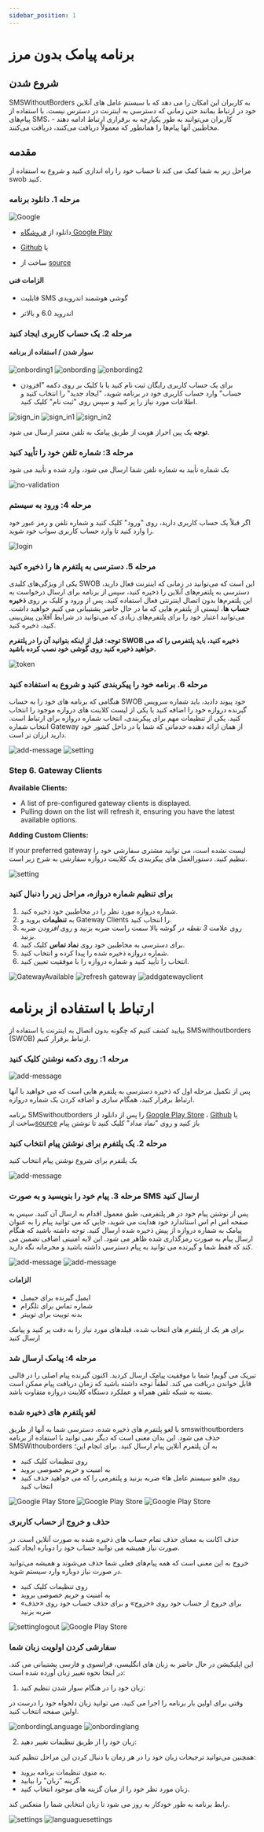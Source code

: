 ```yaml
---
sidebar_position: 1
---
```


# برنامه پیامک بدون مرز

## شروع شدن

SMSWithoutBorders به ​​کاربران این امکان را می دهد که با سیستم عامل های آنلاین خود در ارتباط بمانند حتی زمانی که دسترسی به اینترنت در دسترس نیست. با استفاده از پیام‌های SMS، کاربران می‌توانند به طور یکپارچه به برقراری ارتباط ادامه دهند - مخاطبین آنها پیام‌ها را همانطور که معمولاً دریافت می‌کنند، دریافت می‌کنند.

## مقدمه

مراحل زیر به شما کمک می کند تا حساب خود را راه اندازی کنید و شروع به استفاده از swob کنید.

### مرحله 1. دانلود برنامه

![Google](/img/swob_on_playstore.png)

- دانلود از [فروشگاه Google Play](https://play.google.com/store/apps/details?id=com.afkanerd.sw0b)

- [Github](https://github.com/smswithoutborders/SMSwithoutBorders-Android/releases/tag/v1.0) یا

- ساخت از [source](https://github.com/smswithoutborders/SMSwithoutBorders-Android)

#### الزامات فنی

 - قابلیت SMS گوشی هوشمند اندرویدی

- اندروید 6.0 و بالاتر

### مرحله 2. یک حساب کاربری ایجاد کنید

#### سوار شدن / استفاده از برنامه

<img src="/img/onbording1.png" alt="onbording1" class="resized-image"/>
<img src="/img/onbording.png" alt="onbording" class="resized-image"/>
<img src="/img/onbording2.png" alt="onbording2" class="resized-image"/>

- برای یک حساب کاربری رایگان ثبت نام کنید یا با کلیک بر روی دکمه "افزودن حساب" وارد حساب کاربری خود در برنامه شوید، "ایجاد جدید" را انتخاب کنید و اطلاعات مورد نیاز را پر کنید و سپس روی "ثبت نام" کلیک کنید.

<img src="/img/sign_in.png" alt="sign_in" class="resized-image"/>
<img src="/img/sign_in1.png" alt="sign_in1" class="resized-image"/>
<img src="/img/sign_in2.png" alt="sign_in2" class="resized-image"/>

**توجه** یک پین احراز هویت از طریق پیامک به تلفن معتبر ارسال می شود.
  
### مرحله 3: شماره تلفن خود را تأیید کنید 

یک شماره تأیید به شماره تلفن شما ارسال می شود، وارد شده و تأیید می شود

<img src="/img/no-validation.png" alt="no-validation" class="resized-image"/>

### مرحله 4: ورود به سیستم

اگر قبلاً یک حساب کاربری دارید، روی "ورود" کلیک کنید و شماره تلفن و رمز عبور خود را وارد کنید تا وارد حساب کاربری سواب خود شوید.

<img src="/img/login.png" alt="login" class="resized-image"/>

### مرحله 5. دسترسی به پلتفرم ها را ذخیره کنید

یکی از ویژگی‌های کلیدی SWOB این است که می‌توانید در زمانی که اینترنت فعال دارید، دسترسی به پلتفرم‌های آنلاین را ذخیره کنید، سپس از برنامه برای ارسال درخواست به این پلتفرم‌ها بدون اتصال اینترنتی فعال استفاده کنید. پس از ورود و کلیک بر روی **ذخیره حساب ها**، لیستی از پلتفرم هایی که ما در حال حاضر پشتیبانی می کنیم خواهید داشت. می‌توانید اعتبار خود را برای پلتفرم‌های زیادی که می‌توانید در شرایط آفلاین پیش‌بینی کنید، ذخیره کنید.

**توجه: قبل از اینکه بتوانید آن را در پلتفرم SWOB ذخیره کنید، باید پلتفرمی را که می خواهید ذخیره کنید روی گوشی خود نصب کرده باشید.**

<img src="/img/token.png" alt="token" class="resized-image"/>

### مرحله 6. برنامه خود را پیکربندی کنید و شروع به استفاده کنید

هنگامی که برنامه های خود را به حساب SWOB خود پیوند دادید، باید شماره سرویس گیرنده دروازه خود را اضافه کنید یا یکی از لیست کلاینت های دروازه موجود را انتخاب کنید. یکی از تنظیمات مهم برای پیکربندی، انتخاب شماره دروازه برای ارتباط است. انتخاب شماره Gateway از همان ارائه دهنده خدماتی که شما یا در داخل کشور خود دارید ارزان تر است.

<img src="/img/add-message.png" alt="add-message" class="resized-image"/>
<img src="/img/setting.png" alt="setting" class="resized-image"/>

### Step 6. Gateway Clients

 **Available Clients:**

- A list of pre-configured gateway clients is displayed. 
- Pulling down on the list will refresh it, ensuring you have the latest available options.

**Adding Custom Clients:**

If your preferred gateway لیست نشده است، می توانید مشتری سفارشی خود را تنظیم کنید. دستورالعمل های پیکربندی یک کلاینت دروازه سفارشی به شرح زیر است.

<img src="/img/setting.png" alt="setting" class="resized-image"/>
<!-- <img src="/img/setting.png" class="resized-image"/> -->

### برای تنظیم شماره دروازه، مراحل زیر را دنبال کنید

1. شماره دروازه مورد نظر را در مخاطبین خود ذخیره کنید.
2. به **تنظیمات** بروید و Gateway Clients را انتخاب کنید.
3. روی علامت *3 نقطه* در گوشه بالا سمت راست ضربه بزنید و روی *افزودن* ضربه بزنید.
4. برای دسترسی به مخاطبین خود روی **نماد تماس** کلیک کنید.
5. شماره دروازه ذخیره شده را پیدا کرده و انتخاب کنید.
6. انتخاب را تأیید کنید و شماره دروازه را با موفقیت تعیین کنید.

<img src="/img/GateWayAvailable.png" alt="GatewayAvailable" class="resized-image"/>

<img src="/img/refresh-gateway.png" alt="refresh gateway" class="resized-image"/>

<img src="/img/add-gateway-client.png" alt="addgatewayclient" class="resized-image"/>

# ارتباط با استفاده از برنامه

بیایید کشف کنیم که چگونه بدون اتصال به اینترنت با استفاده از SMSwithoutborders (SWOB) ارتباط برقرار کنیم.

### مرحله 1: روی دکمه نوشتن کلیک کنید

<img src="/img/add-message.png" alt="add-message" class="resized-image"/>

پس از تکمیل مرحله اول که ذخیره دسترسی به پلتفرم هایی است که می خواهید با آنها ارتباط برقرار کنید، همگام سازی و اضافه کردن یک شماره دروازه. 

برنامه SMSwithoutborders را پس از دانلود از [Google Play Store](https://play.google.com/store/apps/details?id=com.afkanerd.sw0b) ، [Github](https://github.com/smswithoutborders/SMSwithoutBorders-Android/releases/tag/v1.0) یا ساخت از[source](https://github.com/smswithoutborders/SMSwithoutBorders-Android) باز کنید و روی "نماد مداد" کلیک کنید تا نوشتن پیام

### مرحله 2. یک پلتفرم برای نوشتن پیام انتخاب کنید

یک پلتفرم برای شروع نوشتن پیام انتخاب کنید

<img src="/img/savedplatform.png" alt="add-message" class="resized-image"/>

### مرحله 3. پیام خود را بنویسید و به صورت SMS ارسال کنید

پس از نوشتن پیام خود در هر پلتفرمی، طبق معمول اقدام به ارسال آن کنید. سپس به صفحه اس ام اس استاندارد خود هدایت می شوید، جایی که می توانید پیام را به عنوان پیامک به شماره دروازه از پیش ذخیره شده ارسال کنید. توجه داشته باشید که هنگام ارسال پیام به صورت رمزگذاری شده ظاهر می شود. این لایه امنیتی اضافی تضمین می کند که فقط شما و گیرنده می توانید به پیام دسترسی داشته باشید و محرمانه نگه دارید.

<img src="/img/ComposeEmail.png" alt="add-message" class="resized-image"/>

<img src="/img/postTwitter.png" alt="add-message" class="resized-image"/>
<!-- add correct image here -->
<!-- <img src="/img/token.png" width="200"/> -->

#### الزامات

- ایمیل گیرنده برای جیمیل
- شماره تماس برای تلگرام
- بدنه توییت برای توییتر

برای هر یک از پلتفرم های انتخاب شده، فیلدهای مورد نیاز را به دقت پر کنید و پیامک ارسال کنید

### مرحله 4: پیامک ارسال شد

تبریک می گویم! شما با موفقیت پیامک ارسال کردید. اکنون گیرنده پیام اصلی را در قالبی قابل خواندن دریافت می کند. لطفاً توجه داشته باشید که زمان دریافت پیام ممکن است بسته به شبکه تلفن همراه و عملکرد دستگاه کلاینت دروازه متفاوت باشد.


### لغو پلتفرم های ذخیره شده

با لغو پلتفرم های ذخیره شده، دسترسی شما به آنها از طریق smswithoutborders حذف می شود. این بدان معنی است که دیگر نمی توانید با استفاده از برنامه SMSWithouborders به ​​آن پلتفرم آنلاین پیام ارسال کنید. برای انجام این؛

* روی تنظیمات کلیک کنید
* به امنیت و حریم خصوصی بروید
* روی «لغو سیستم عامل ها» ضربه بزنید و پلتفرمی را که می خواهید حذف کنید انتخاب کنید

<img src="/clicksetting.png" alt="Google Play Store" class="resized-image"/>

<img src="/settingsecurity.png" alt="Google Play Store" class="resized-image"/>

<img src="/revokeplatform.png" alt="Google Play Store" class="resized-image"/>

### حذف و خروج از حساب کاربری

حذف اکانت به معنای حذف تمام حساب های ذخیره شده به صورت آنلاین است. در صورت نیاز همیشه می توانید حساب خود را دوباره ایجاد کنید.

خروج به این معنی است که همه پیام‌های فعلی شما حذف می‌شوند و همیشه می‌توانید در صورت نیاز دوباره وارد سیستم شوید.

- روی تنظیمات کلیک کنید
- به امنیت و حریم خصوصی بروید
- برای خروج از حساب خود روی «خروج» و برای حذف حساب خود روی «حذف» ضربه بزنید

<img src="/settingLogout.png" alt="settinglogout" class="resized-image"/>
<img src="/Delete.png" alt="Google Play Store" class="resized-image"/>

### سفارشی کردن اولویت زبان شما

این اپلیکیشن در حال حاضر به زبان های انگلیسی، فرانسوی و فارسی پشتیبانی می کند. در اینجا نحوه تغییر زبان آورده شده است:

1. زبان خود را در هنگام سوار شدن تنظیم کنید:

وقتی برای اولین بار برنامه را اجرا می کنید، می توانید زبان دلخواه خود را درست در اولین صفحه انتخاب کنید.

<img src="/languague.png" alt="onbordingLanguage" class="resized-image"/>
<img src="/onbordinglanguague.png" alt="onbordinglang" class="resized-image"/>

2. زبان خود را از طریق تنظیمات تغییر دهید:

همچنین می‌توانید ترجیحات زبان خود را در هر زمان با دنبال کردن این مراحل تنظیم کنید:

- به منوی تنظیمات برنامه بروید.
- گزینه "زبان" را بیابید.
- زبان مورد نظر خود را از میان گزینه های موجود انتخاب کنید.

رابط برنامه به طور خودکار به روز می شود تا زبان انتخابی شما را منعکس کند.

<img src="/settingsmain.png" alt="settings" class="resized-image"/>
<img src="/settingLanguage.png" alt="languaguesettings" class="resized-image"/>
